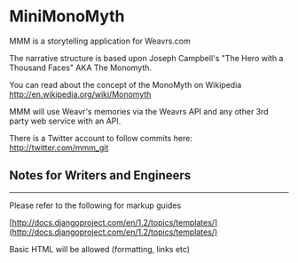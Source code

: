 # MiniMonoMyth #

MMM is a storytelling application for Weavrs.com

The narrative structure is based upon Joseph Campbell's "The Hero with a Thousand Faces" AKA The Monomyth.

You can read about the concept of the MonoMyth on Wikipedia http://en.wikipedia.org/wiki/Monomyth

MMM will use Weavr's memories via the Weavrs API and any other 3rd party web service with an API.

There is a Twitter account to follow commits here: http://twitter.com/mmm_git



## Notes for Writers and Engineers ##
---

Please refer to the following for markup guides

[http://docs.djangoproject.com/en/1.2/topics/templates/](http://docs.djangoproject.com/en/1.2/topics/templates/)

Basic HTML will be allowed (formatting, links etc)
